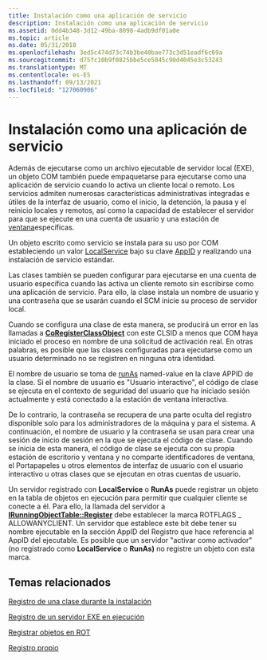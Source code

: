 ```yaml
---
title: Instalación como una aplicación de servicio
description: Instalación como una aplicación de servicio
ms.assetid: 0dd4b348-3d12-49ba-8098-4adb9df01a0e
ms.topic: article
ms.date: 05/31/2018
ms.openlocfilehash: 3ed5c474d73c74b3be40bae773c3d51eadf6c69a
ms.sourcegitcommit: d75fc10b9f0825bbe5ce5045c90d4045e3c53243
ms.translationtype: MT
ms.contentlocale: es-ES
ms.lasthandoff: 09/13/2021
ms.locfileid: "127060906"
---
```

# <a name="installing-as-a-service-application"></a>Instalación como una aplicación de servicio

Además de ejecutarse como un archivo ejecutable de servidor local (EXE), un objeto COM también puede empaquetarse para ejecutarse como una aplicación de servicio cuando lo activa un cliente local o remoto. Los servicios admiten numerosas características administrativas integradas e útiles de la interfaz de usuario, como el inicio, la detención, [](/windows/desktop/Services/service-user-accounts) la pausa y el reinicio locales y remotos, así como la capacidad de establecer el servidor para que se ejecute en una cuenta de usuario y una estación de [ventana](/windows/desktop/winstation/window-stations)específicas.

Un objeto escrito como servicio se instala para su uso por COM estableciendo un valor [LocalService](localservice.md) bajo su clave [AppID](appid-key.md) y realizando una instalación de servicio estándar.

Las clases también se pueden configurar para ejecutarse en una cuenta de usuario específica cuando las activa un cliente remoto sin escribirse como una aplicación de servicio. Para ello, la clase instala un nombre de usuario y una contraseña que se usarán cuando el SCM inicie su proceso de servidor local.

Cuando se configura una clase de esta manera, se producirá un error en las llamadas a [**CoRegisterClassObject**](/windows/desktop/api/combaseapi/nf-combaseapi-coregisterclassobject) con este CLSID a menos que COM haya iniciado el proceso en nombre de una solicitud de activación real. En otras palabras, es posible que las clases configuradas para ejecutarse como un usuario determinado no se registren en ninguna otra identidad.

El nombre de usuario se toma de [runAs](runas.md) named-value en la clave APPID de la clase. Si el nombre de usuario es "Usuario interactivo", el código de clase se ejecuta en el contexto de seguridad del usuario que ha iniciado sesión actualmente y está conectado a la estación de ventana interactiva.

De lo contrario, la contraseña se recupera de una parte oculta del registro disponible solo para los administradores de la máquina y para el sistema. A continuación, el nombre de usuario y la contraseña se usan para crear una sesión de inicio de sesión en la que se ejecuta el código de clase. Cuando se inicia de esta manera, el código de clase se ejecuta con su propia estación de escritorio y ventana y no comparte identificadores de ventana, el Portapapeles u otros elementos de interfaz de usuario con el usuario interactivo u otras clases que se ejecutan en otras cuentas de usuario.

Un servidor registrado con **LocalService** o **RunAs** puede registrar un objeto en la tabla de objetos en ejecución para permitir que cualquier cliente se conecte a él. Para ello, la llamada del servidor a [**IRunningObjectTable::Register**](/windows/desktop/api/ObjIdl/nf-objidl-irunningobjecttable-register) debe establecer la marca ROTFLAGS \_ ALLOWANYCLIENT. Un servidor que establece este bit debe tener su nombre ejecutable en la sección AppID del Registro que hace referencia al AppID del ejecutable. Es posible que un servidor "activar como activador" (no registrado como **LocalService** o **RunAs)** no registre un objeto con esta marca.

## <a name="related-topics"></a>Temas relacionados

<dl> <dt>

[Registro de una clase durante la instalación](registering-a-class-at-installation.md)
</dt> <dt>

[Registro de un servidor EXE en ejecución](registering-a-running-exe-server.md)
</dt> <dt>

[Registrar objetos en ROT](registering-objects-in-the-rot.md)
</dt> <dt>

[Registro propio](self-registration.md)
</dt> </dl>

 

 